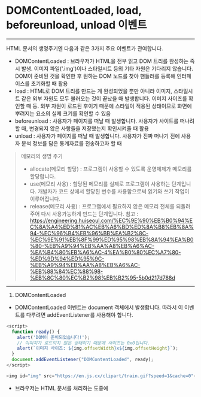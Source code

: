 # DOMContentLoaded, load, beforeunload, unload 이벤트

***

HTML 문서의 생명주기엔 다음과 같은 3가지 주요 이벤트가 관여합니다.
* DOMContentLoaded : 브라우저가 HTML을 전부 읽고 DOM 트리를 완성하는 즉시 발생. 이미지 파일('.img')이나 스타일시트 등의 기타 자원은 기다리지 않습니다.
                     DOM이 준비된 것을 확인한 후 원하는 DOM 노드를 찾아 핸들러를 등록해 인터페이스를 초기화할 때 활용
* load : HTML로 DOM 트리를 만드는 게 완성되었을 뿐만 아니라 이미지, 스타일시트 같은 외부 자원도 모두 불러오는 것이 끝났을 때 발생합니다.
         이미지 사이즈를 확인할 때 등. 외부 자원이 로드된 후이기 때문에 스타일이 적용된 상태이므로 화면에 뿌려지는 요소의 실제 크기를 확인할 수 있음
* beforeunload : 사용자가 페이지를 떠날 때 발생합니다.
                 사용자가 사이트를 떠나려 할 때, 변경되지 않은 사항들을 저장했는지 확인시켜줄 때 활용
* unload : 사용자가 페이지를 떠날 때 발생합니다.
           사용자가 진짜 떠나기 전에 사용자 분석 정보를 담은 통계자료를 전송하고자 할 때

>메모리의 생명 주기
>* allocate(메모리 할당) : 프로그램이 사용할 수 있도록 운영체제가 메모리를 할당합니다.
>* use(메모리 사용) : 할당된 메모리를 실제로 프로그램이 사용하는 단계입니다. 개발자가 코드 상에서 할당된 변수를 사용함으로써 읽기와 쓰기 작업이 이루어집니다.
>* release(메모리 사용) : 프로그램에서 필요하지 않은 메모리 전체를 되돌려주어 다시 사용가능하게 만드는 단계입니다. 
>참고 : <https://engineering.huiseoul.com/%EC%9E%90%EB%B0%94%EC%8A%A4%ED%81%AC%EB%A6%BD%ED%8A%B8%EB%8A%94-%EC%96%B4%EB%96%BB%EA%B2%8C-%EC%9E%91%EB%8F%99%ED%95%98%EB%8A%94%EA%B0%80-%EB%A9%94%EB%AA%A8%EB%A6%AC-%EA%B4%80%EB%A6%AC-4%EA%B0%80%EC%A7%80-%ED%9D%94%ED%95%9C-%EB%A9%94%EB%AA%A8%EB%A6%AC-%EB%88%84%EC%88%98-%EB%8C%80%EC%B2%98%EB%B2%95-5b0d217d788d>

***

1. DOMContentLoaded

* DOMContentLoaded 이벤트는 document 객체에서 발생합니다. 따라서 이 이벤트를 다루려면 addEventListener를 사용해야 합니다.
```js
<script>
  function ready() {
    alert('DOM이 준비되었습니다!');
    // 이미지가 로드되지 않은 상태이기 때문에 사이즈는 0x0입니다.
    alert(`이미지 사이즈: ${img.offsetWidth}x${img.offsetHeight}`);
  }
  document.addEventListener("DOMContentLoaded", ready);
</script>

<img id="img" src="https://en.js.cx/clipart/train.gif?speed=1&cache=0">
```
* 브라우저는 HTML 문서를 처리하는 도중에 <script> 태그를 만나면, DOM 트리 구성을 멈추고 <script>를 실행하기 때문에 DOMContentLoaded 이벤트 역시 <script> 안에있는 스크립트가 처리고 난 후에 발생합니다.
```js
<script>
  document.addEventListener("DOMContentLoaded", () => {
    alert("DOM이 준비되었습니다!");
  });
</script> //3

<script src="https://cdnjs.cloudflare.com/ajax/libs/lodash.js/4.3.0/lodash.js"></script> //1

<script>
  alert("라이브러리 로딩이 끝나고 인라인 스크립트가 실행되었습니다."); //2
</script>
```

***

2. window.onload : window 객체의 load 이벤트는 **스타일, 이미지 등의 리소스들이 모두 로드되었을 때** 실행됩니다. load 이벤트는 onload 프로퍼티를 통해서도 사용할 수 있습니다. (DomContentLoaded와 차이점 주의!)
```js
<script>
  window.onload = function() { // window.addEventListener('load', (event) => {와 동일합니다.
    alert('페이지 전체가 로드되었습니다.');
    // 이번엔 이미지가 제대로 불러와 진 후에 얼럿창이 실행됩니다.
    alert(`이미지 사이즈: ${img.offsetWidth}x${img.offsetHeight}`);
  };
</script>

<img id="img" src="https://en.js.cx/clipart/train.gif?speed=1&cache=0">
```

3. window.onunload : window 객체의 unload 이벤트는 사용자가 페이지를 떠날 때, 즉 문서를 완전히 닫을 때 실행됩니다. unload 이벤트에선 팝업창을 닫는 것과 같은 딜레이가 없는 작업을 수행할 수 있습니다.
```js
let analyticsData = { /* 분석 정보가 담긴 객체 */ };

window.addEventListener("unload", function() {
  navigator.sendBeacon("/analytics", JSON.stringify(analyticsData));
};
```
>navigator.sendBeacon(url, data) : unload가 페이지를 떠날 때 실행되는 점을 활용한 메서드로, 다른페이지로 전환 시 데이터(64kb이하)를 백그라운드에서 전송하며 서버로 전송되기 떄문에 딜레이가 없습니다.

***

4. window.onbeforeunload : 사용자가 현재 페이지를 떠나려할 때 추가확인요청을 할 수 있으며, beforeunload 이벤트를 *취소*하려하면 브라우저는 사용자에게 확인 요청을 실행합니다.
```js
window.onbeforeunload = function() {
  return false;
};
```
>alert 창의 메시지은 beforeunload 남용을 방지하기 위해 커스터마이징 할 수 없음

***

5. readyState : 현재 로딩 상태를 알려주며 document.readyState프로퍼티를 사용합니다. 프로퍼티 값은 다음과 같은 세 종류가 있습니다.
* loading : 문서를 불러오는 중일 때
* interactive : 문서가 완전히 불러와졌을 때
* complete : 문서를 비롯한 이미지 등의 리소스들도 모두 불러와졌을 때
```js
function work() { /*...*/ }

if (document.readyState == 'loading') {
  // 아직 로딩 중이므로 이벤트를 기다립니다.
  document.addEventListener('DOMContentLoaded', work);
} else {
  // DOM이 완성되었습니다!
  work();
}
```

*readyStatechange는 상태가 변경되었을 때 실행
```js
// 현재 상태
console.log(document.readyState);

// 상태 변경 출력
document.addEventListener('readystatechange', () => console.log(document.readyState));
```

